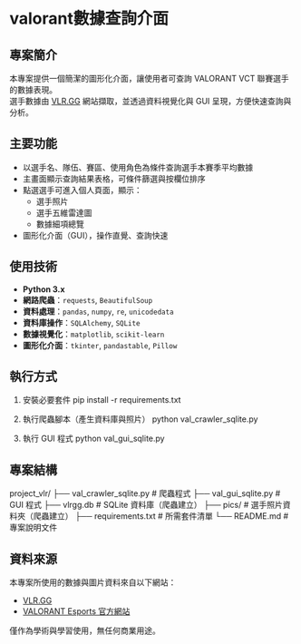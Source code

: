 # valorant數據查詢介面

## 專案簡介

本專案提供一個簡潔的圖形化介面，讓使用者可查詢 VALORANT VCT 聯賽選手的數據表現。  
選手數據由 [VLR.GG](https://www.vlr.gg/) 網站擷取，並透過資料視覺化與 GUI 呈現，方便快速查詢與分析。


## 主要功能

- 以選手名、隊伍、賽區、使用角色為條件查詢選手本賽季平均數據
- 主畫面顯示查詢結果表格，可條件篩選與按欄位排序
- 點選選手可進入個人頁面，顯示：
  - 選手照片
  - 選手五維雷達圖
  - 數據細項總覽
- 圖形化介面（GUI），操作直覺、查詢快速


## 使用技術

- **Python 3.x**
- **網路爬蟲**：`requests`, `BeautifulSoup`
- **資料處理**：`pandas`, `numpy`, `re`, `unicodedata`
- **資料庫操作**：`SQLAlchemy`, `SQLite`
- **數據視覺化**：`matplotlib`, `scikit-learn`
- **圖形化介面**：`tkinter`, `pandastable`, `Pillow`


## 執行方式

1. 安裝必要套件
pip install -r requirements.txt

2. 執行爬蟲腳本（產生資料庫與照片）
python val_crawler_sqlite.py

3. 執行 GUI 程式
python val_gui_sqlite.py


## 專案結構

project_vlr/
├── val_crawler_sqlite.py           # 爬蟲程式
├── val_gui_sqlite.py               # GUI 程式
├── vlrgg.db                        # SQLite 資料庫（爬蟲建立）
├── pics/                           # 選手照片資料夾（爬蟲建立）
├── requirements.txt                # 所需套件清單
└── README.md                       # 專案說明文件


## 資料來源

本專案所使用的數據與圖片資料來自以下網站：

- [VLR.GG](https://www.vlr.gg/)
- [VALORANT Esports 官方網站](https://valorantesports.com)

僅作為學術與學習使用，無任何商業用途。